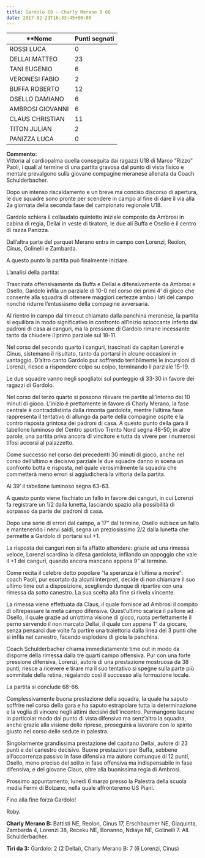```yaml
---
title: Gardolo 68 – Charly Merano B 66
date: 2017-02-23T16:33:45+00:00
---
```

| **Nome | **Punti segnati** |
| ------ | ----------------- |
| ROSSI LUCA | 0 |
| DELLAI MATTEO | 23 |
| TANI EUGENIO | 6 |
| VERONESI FABIO | 2 |
| BUFFA ROBERTO | 12 |
| OSELLO DAMIANO | 6 |
| AMBROSI GIOVANNI | 6 |
| CLAUS CHRISTIAN | 11 |
| TITON JULIAN | 2 |
| PANIZZA LUCA | 0 |

**Commento:**  
Vittoria al cardiopalma quella conseguita dai ragazzi U18 di Marco “Rizzo” Paoli, i quali al termine di una partita gravosa dal punto di vista fisico e mentale prevalgono sulla giovane compagine meranese allenata da Coach Schulderbacher.

Dopo un intenso riscaldamento e un breve ma conciso discorso di apertura, le due squadre sono pronte per scendere in campo al fine di dare il via alla 2a giornata della seconda fase del campionato regionale U18.

Gardolo schiera il collaudato quintetto iniziale composto da Ambrosi in cabina di regia, Dellai in veste di tiratore, le due ali Buffa e Osello e il centro di razza Panizza.

Dall’altra parte del parquet Merano entra in campo con Lorenzi, Reolon, Cinus, Golinelli e Zambarda.

A questo punto la partita può finalmente iniziare.

L’analisi della partita:

Trascinata offensivamente da Buffa e Dellai e difensivamente da Ambrosi e Osello, Gardolo infila un parziale di 10-0 nel corso dei primi 4’ di gioco che consente alla squadra di ottenere maggiori certezze ambo i lati del campo nonché ridurre l’entusiasmo della compagine avversaria.

Al rientro in campo dal timeout chiamato dalla panchina meranese, la partita si equilibra in modo significativo in confronto all’inizio scioccante inferto dai padroni di casa ai canguri, ma la pressione di Gardolo rimane incessante tanto da chiudere il primo parziale sul 18-11.

Nel corso del secondo quarto i canguri, trascinati da capitan Lorenzi e Cinus, sistemano il risultato, tanto da portarsi in alcune occasioni in vantaggio. D’altro canto Gardolo pur soffrendo terribilmente le incursioni di Lorenzi, riesce a rispondere colpo su colpo, terminando il parziale 15-19.

Le due squadre vanno negli spogliatoi sul punteggio di 33-30 in favore dei ragazzi di Gardolo.

Nel corso del terzo quarto si possono rilevare tre partite all’interno dei 10 minuti di gioco. L’inizio è prettamente in favore di Charly Merano, la fase centrale è contraddistinta dalla rimonta gardolota, mentre l’ultima fase rappresenta il tentativo di allungo da parte della compagine ospite e la contro risposta grintosa dei padroni di casa. A questo punto della gara il tabellone luminoso del Centro sportivo Trento Nord segna 48-50; in altre parole, una partita priva ancora di vincitore e tutta da vivere per i numerosi tifosi accorsi al palazzetto.

Come successo nel corso dei precedenti 30 minuti di gioco, anche nel corso dell’ultimo e decisivo parziale le due squadre danno in scena un confronto botta e risposta, nel quale verosimilmente la squadra che commetterà meno errori si aggiudicherà la vittoria della partita.

Al 39’ il tabellone luminoso segna 63-63.

A questo punto viene fischiato un fallo in favore dei canguri, in cui Lorenzi fa registrare un 1/2 dalla lunetta, lasciando spazio alla possibilità di sorpasso da parte dei padroni di casa.

Dopo una serie di errori dal campo, a 17” dal termine, Osello subisce un fallo e mantenendo i nervi saldi, segna un preziosissimo 2/2 dalla lunetta che permette a Gardolo di portarsi sul +1.

La risposta dei canguri non si fa affatto attendere: grazie ad una rimessa veloce, Lorenzi scardina la difesa gardolota, infilando un appoggio che vale il +1 dei canguri, quando ancora mancano appena 9” al termine.

Come recita il celebre detto popolare “la speranza è l’ultima a morire”: coach Paoli, pur esortato da alcuni interpreti, decide di non chiamare il suo ultimo time out a disposizione, scegliendo dunque di ripartire con una rimessa da sotto canestro. La sua scelta alla fine si rivela vincente.

La rimessa viene effettuata da Claus, il quale fornisce ad Ambrosi il compito di oltrepassare la metà campo difensiva. Quest’ultimo scarica il pallone ad Osello, il quale grazie ad un’ottima visione di gioco, ruota perfettamente il perno servendo il non marcato Dellai, il quale con appena 1” da giocare, senza pensarci due volte fa partire una traiettoria dalla linea dei 3 punti che si infila nel canestro, facendo esplodere di gioia la panchina.

Coach Schulderbacher chiama immediatamente time out in modo da disporre della rimessa dalla tre quarti campo offensiva. Pur con una forte pressione difensiva, Lorenzi, autore di una prestazione mostruosa da 38 punti, riesce a ricevere e tirare ma il suo tentativo si spegne sulla parte più sommitale della retina, regalando così il successo alla formazione locale.

La partita si conclude 68-66.

Complessivamente buona prestazione della squadra, la quale ha saputo soffrire nel corso della gara e ha saputo estrapolare tutta la determinazione e la voglia di vincere negli attimi decisivi dell’incontro. Permangono lacune in particolar modo dal punto di vista difensivo ma senz’altro la squadra, anche grazie alla visione delle riprese, proseguirà a lavorare con lo spirito giusto nel corso delle sedute in palestra.

Singolarmente grandissima prestazione del capitano Dellai, autore di 23 punti e del canestro decisivo. Buone prestazioni per Buffa, sebbene all’occorrenza passivo in fase difensiva ma autore comunque di 12 punti, Osello, meno preciso del solito in fase offensiva ma indispensabile in fase difensiva, e del giovane Claus, oltre alla buonissima regia di Ambrosi.

Prossimo appuntamento, lunedì 6 marzo presso la Palestra della scuola media Fermi di Bolzano, nella quale affronteremo US Piani.

Fino alla fine forza Gardolo!

Roby.

**Charly Merano B:** Battisti NE, Reolon, Cinus 17, Erschbaumer NE, Giaquinta, Zambarda 4, Lorenzi 38, Receku NE, Bonanno, Ndiaye NE, Golinelli 7. All. Schulderbacher.

**Tiri da 3:** Gardolo: 2 (2 Dellai), Charly Merano B: 7 (6 Lorenzi, Cinus)